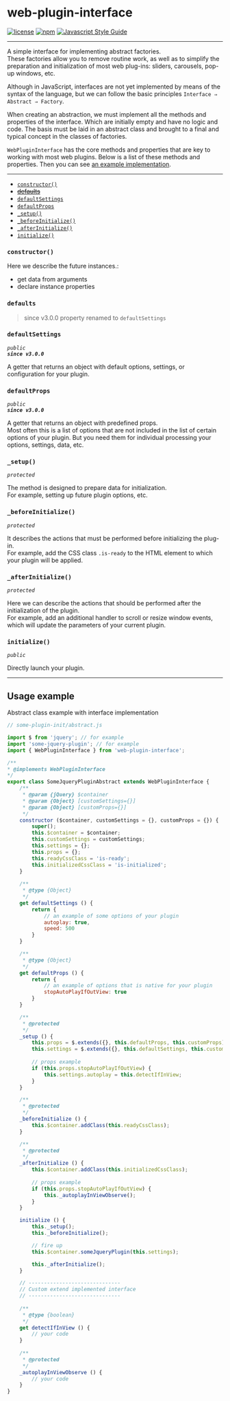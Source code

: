 # web-plugin-interface

[![license](https://img.shields.io/badge/license-MIT-blue.svg)](https://github.com/WezomAgency/web-plugin-interface/blob/master/LICENSE)
[![npm](https://img.shields.io/badge/npm-install-orange.svg)](https://www.npmjs.com/package/web-plugin-interface)
[![Javascript Style Guide](https://img.shields.io/badge/code_style-wezom_relax-red.svg)](https://github.com/WezomAgency/eslint-config-wezom-relax#readme)

---

A simple interface for implementing abstract factories.  
These factories allow you to remove routine work, as well as to simplify the preparation and initialization of most web plug-ins: sliders, carousels, pop-up windows, etc.

Although in JavaScript, interfaces are not yet implemented by means of the syntax of the language, but we can follow the basic principles `Interface ⇒ Abstract ⇒ Factory`.

When creating an abstraction, we must implement all the methods and properties of the interface. Which are initially empty and have no logic and code. 
The basis must be laid in an abstract class and brought to a final and typical concept in the classes of factories.

`WebPluginInterface` has the core methods and properties that are key to working with most web plugins.
Below is a list of these methods and properties. Then you can see [an example implementation](##usage-example).

---

- [`constructor()`](#constructor)
- [~~defaults~~](#defaults)
- [`defaultSettings`](#defaultsettings)
- [`defaultProps`](#defaultprops)
- [`_setup()`](#_setup)
- [`_beforeInitialize()`](#_beforeinitialize)
- [`_afterInitialize()`](#_afterinitialize)
- [`initialize()`](#initialize)


### `constructor()`

Here we describe the future instances.:
- get data from arguments  
- declare instance properties

### `defaults`

> since v3.0.0 property renamed to `defaultSettings`

### `defaultSettings`

_`public`_  
_**`since v3.0.0`**_

A getter that returns an object with default options, settings, or configuration for your plugin.

### `defaultProps`

_`public`_  
_**`since v3.0.0`**_

A getter that returns an object with predefined props.  
Most often this is a list of options that are not included in the list of certain options of your plugin. But you need them for individual processing your options, settings, data, etc.


### `_setup()`

_`protected`_

The method is designed to prepare data for initialization.  
For example, setting up future plugin options, etc.

### `_beforeInitialize()`

_`protected`_

It describes the actions that must be performed before initializing the plug-in.  
For example, add the CSS class `.is-ready` to the HTML element to which your plugin will be applied.

### `_afterInitialize()`

_`protected`_

Here we can describe the actions that should be performed after the initialization of the plugin.  
For example, add an additional handler to scroll or resize window events, which will update the parameters of your current plugin.

### `initialize()`

_`public`_

Directly launch your plugin.

---

## Usage example

Abstract class example with interface implementation

```js
// some-plugin-init/abstract.js

import $ from 'jquery'; // for example
import 'some-jquery-plugin'; // for example
import { WebPluginInterface } from 'web-plugin-interface';

/**
* @implements WebPluginInterface
*/
export class SomeJqueryPluginAbstract extends WebPluginInterface {
    /**
     * @param {jQuery} $container
     * @param {Object} [customSettings={}]
     * @param {Object} [customProps={}]
     */
    constructor ($container, customSettings = {}, customProps = {}) {
        super();
        this.$container = $container;
        this.customSettings = customSettings;
        this.settings = {};
        this.props = {};
        this.readyCssClass = 'is-ready';
        this.initializedCssClass = 'is-initialized';
    }
    
    /**
     * @type {Object}
     */
    get defaultSettings () {
        return {
            // an example of some options of your plugin
            autoplay: true,
            speed: 500
        }
    }

    /**
     * @type {Object}
     */
    get defaultProps () {
        return {
            // an example of options that is native for your plugin
            stopAutoPlayIfOutView: true
        }
    }

    /**
     * @protected
     */
    _setup () {
        this.props = $.extends({}, this.defaultProps, this.customProps);
        this.settings = $.extends({}, this.defaultSettings, this.customSettings);
        
        // props example
        if (this.props.stopAutoPlayIfOutView) {
            this.settings.autoplay = this.detectIfInView;
        }
    }

    /**
     * @protected
     */
    _beforeInitialize () {
        this.$container.addClass(this.readyCssClass);
    }

    /**
     * @protected
     */
    _afterInitialize () {
        this.$container.addClass(this.initializedCssClass);
        
        // props example
        if (this.props.stopAutoPlayIfOutView) {
            this._autoplayInViewObserve();
        }
    }

    initialize () {
        this._setup();
        this._beforeInitialize();

        // fire up
        this.$container.someJqueryPlugin(this.settings);

        this._afterInitialize();
    }

    // ------------------------------
    // Custom extend implemented interface
    // ------------------------------
    
    /**
     * @type {boolean}
     */  
    get detectIfInView () {
        // your code
    }
    
    /**
     * @protected
     */
    _autoplayInViewObserve () {
        // your code
    }
}
```
